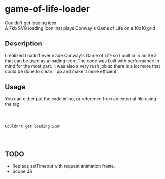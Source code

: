 # game-of-life-loader
  <object data="https://robertpage.github.io/game-of-life-loader/cgl.min.svg" type="image/svg+xml">
    <div>Couldn't get loading icon</div>
  </object>
A 7kb SVG loading icon that plays Conway's Game of Life on a 10x10 grid

## Description
I realized I hadn't ever made Conway's Game of Life so I built in in an SVG that can be used as a loading icon. The code was built with performance in mind for the most part. It was also a very rush job so there is a lot more that could be done to clean it up and make it more efficient.

## Usage
You can either put the code inline, or reference from an external file using the <object> tag:
  <pre><code>
    <object data="/cgl.min.svg" type="image/svg+xml">
      <div>Couldn't get loading icon</div>
    </object>
  </code></pre>

## TODO
- Replace setTimeout with request animation frame. 
- Scope JS
